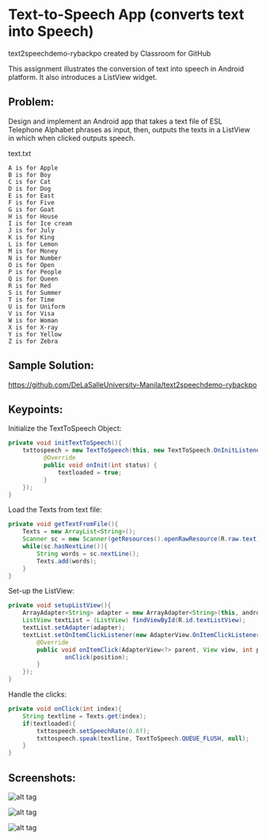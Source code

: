 # Text-to-Speech App (converts text into Speech)

text2speechdemo-rybackpo created by Classroom for GitHub

This assignment illustrates the conversion of text into speech in Android platform. It also introduces a ListView widget.

## Problem:

Design and implement an Android app that takes a text file of ESL Telephone Alphabet phrases as input, then, outputs the texts in a ListView in which when clicked outputs speech.  

text.txt
```text
A is for Apple
B is for Boy
C is for Cat
D is for Dog
E is for East
F is for Five
G is for Goat
H is for House
I is for Ice cream
J is for July
K is for King
L is for Lemon
M is for Money
N is for Number
O is for Open
P is for People
Q is for Queen
R is for Red
S is for Summer
T is for Time
U is for Uniform
V is for Visa
W is for Woman
X is for X-ray
Y is for Yellow
Z is for Zebra
```

## Sample Solution:

https://github.com/DeLaSalleUniversity-Manila/text2speechdemo-rybackpo

## Keypoints:

Initialize the TextToSpeech Object:

```Java
private void initTextToSpeech(){
    txttospeech = new TextToSpeech(this, new TextToSpeech.OnInitListener() {
          @Override
          public void onInit(int status) {
              textloaded = true;
          }
    });
}
```

Load the Texts from text file:

```Java
private void getTextFromFile(){
    Texts = new ArrayList<String>();
    Scanner sc = new Scanner(getResources().openRawResource(R.raw.text));
    while(sc.hasNextLine()){
        String words = sc.nextLine();
        Texts.add(words);
    }
}
```

Set-up the ListView:
```Java
private void setupListView(){
    ArrayAdapter<String> adapter = new ArrayAdapter<String>(this, android.R.layout.simple_list_item_1, Texts);
    ListView textList = (ListView) findViewById(R.id.textListView);
    textList.setAdapter(adapter);
    textList.setOnItemClickListener(new AdapterView.OnItemClickListener() {
        @Override
        public void onItemClick(AdapterView<?> parent, View view, int position, long id) {
                onClick(position);
        }
    });
}
```

Handle the clicks:
```Java
private void onClick(int index){
    String textline = Texts.get(index);
    if(textloaded){
        txttospeech.setSpeechRate(0.6f);
        txttospeech.speak(textline, TextToSpeech.QUEUE_FLUSH, null);
    }
}
```

## Screenshots:

![alt tag](https://github.com/DeLaSalleUniversity-Manila/text2speechdemo-rybackpo/blob/master/device-2015-10-07-170437.png)

![alt tag](https://github.com/DeLaSalleUniversity-Manila/text2speechdemo-rybackpo/blob/master/device-2015-10-07-170457.png)

![alt tag](https://github.com/DeLaSalleUniversity-Manila/text2speechdemo-rybackpo/blob/master/device-2015-10-07-170507.png)
